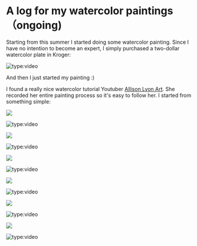 # A log for my watercolor paintings （ongoing)
Starting from this summer I started doing some watercolor painting. Since I have no intention to become an expert, I simply purchased a two-dollar watercolor plate in Kroger:


![type:video](https://www.youtube.com/embed/7apT9QXkcYo)



And then I just started my painting :)

I found a really nice watercolor tutorial Youtuber [Allison Lyon Art](https://www.youtube.com/channel/UCDOo_FszffqtYlFISx_DRqg). She recorded her entire painting process so it's easy to follow her. I started from something simple:

![](99%20Blogs/LynnBlog/docs/Entertainment/e65b1425ea2a4f07971eb89fe6f4aed5_MD5.png)

![type:video](https://www.youtube.com/embed/zTMPrmgI2hw)


![](99%20Blogs/LynnBlog/docs/Entertainment/ec6a6a88a68da0ef3c1e15b7b5aaa55d_MD5.png)


![type:video](https://www.youtube.com/embed/VFzYMSy1xOc)

![](99%20Blogs/LynnBlog/docs/Entertainment/49edf70a787f8f1b7a9f7c0306d71111_MD5.png)

![type:video](https://www.youtube.com/embed/FaHRTyyTJt4)

![](99%20Blogs/LynnBlog/docs/Entertainment/f62e3c4f1a91533b4f840ab0f7f4f8d1_MD5.jpg)

![type:video](https://www.youtube.com/embed/W2gk4npK-s0 )

![](99%20Blogs/LynnBlog/docs/Entertainment/f0f0c0517de85d119b7a2e85788b0c97_MD5.png)

![type:video](https://www.youtube.com/embed/AJevEIsaFbg )


![](99%20Blogs/LynnBlog/docs/Entertainment/ddaa86e7c39b5f5f1d55acc6692e53a0_MD5.jpg)


![type:video](https://www.youtube.com/embed/7apT9QXkcY)











